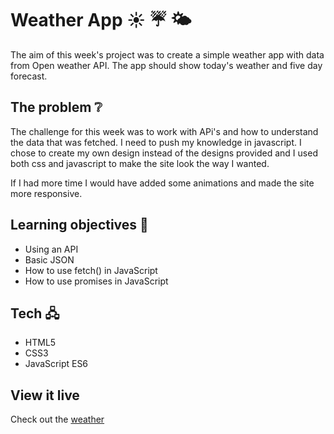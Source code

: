 # Weather App ☀ ☔ 🌤

The aim of this week's project was to create a simple weather app with data from Open weather API. The app should show today's weather and five day forecast.

## The problem ❔

The challenge for this week was to work with APi's and how to understand the data that was fetched. I need to push my knowledge in javascript.
I chose to create my own design instead of the designs provided and I used both css and javascript to make the site look the way I wanted.

If I had more time I would have added some animations and made the site more responsive.

## Learning objectives 🧠

- Using an API
- Basic JSON
- How to use fetch() in JavaScript
- How to use promises in JavaScript

## Tech 🖧

- HTML5
- CSS3
- JavaScript ES6

## View it live

Check out the [weather](https://unicornweather.netlify.app/)
